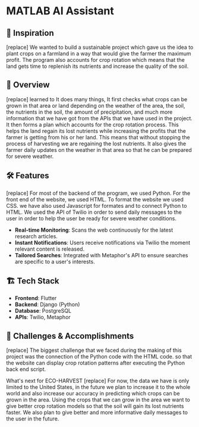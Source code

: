 # MATLAB AI Assistant

## 🌟 Inspiration
[replace] We wanted to build a sustainable project which gave us the idea to plant crops on a farmland in a way that would give the farmer the maximum profit. The program also accounts for crop rotation which means that the land gets time to replenish its nutrients and increase the quality of the soil.

## 🚀 Overview
[replace] learned to It does many things, It first checks what crops can be grown in that area or land depending on the weather of the area, the soil, the nutrients in the soil, the amount of precipitation, and much more information that we have got from the APIs that we have used in the project. It then forms a plan which accounts for the crop rotation process. This helps the land regain its lost nutrients while increasing the profits that the farmer is getting from his or her land. This means that without stopping the process of harvesting we are regaining the lost nutrients. It also gives the farmer daily updates on the weather in that area so that he can be prepared for severe weather.

## 🛠️ Features
[replace] For most of the backend of the program, we used Python. For the front end of the website, we used HTML. To format the website we used CSS. we have also used Javascript for formates and to connect Python to HTML. We used the API of Twilio in order to send daily messages to the user in order to help the user be ready for severe weather conditions.
- **Real-time Monitoring**: Scans the web continuously for the latest research articles.
- **Instant Notifications**: Users receive notifications via Twilio the moment relevant content is released.
- **Tailored Searches**: Integrated with Metaphor's API to ensure searches are specific to a user's interests.

## 🏗️ Tech Stack
- **Frontend**: Flutter
- **Backend**: Django (Python)
- **Database**: PostgreSQL
- **APIs**: Twilio, Metaphor

## 🚀 Challenges & Accomplishments
[replace] The biggest challenge that we faced during the making of this project was the connection of the Python code with the HTML code. so that the website can display crop rotation patterns after executing the Python back end script.

What's next for ECO-HARVEST
[replace] For now, the data we have is only limited to the United States, in the future we plan to increase it to the whole world and also increase our accuracy in predicting which crops can be grown in the area. Using the crops that we can grow in the area we want to give better crop rotation models so that the soil will gain its lost nutrients faster. We also plan to give better and more informative daily messages to the user in the future.

